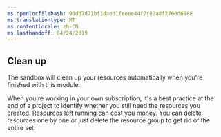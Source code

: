 ```yaml
---
ms.openlocfilehash: 90dd7d71bf1daed1feeee44f7f82a8f2760d6988
ms.translationtype: MT
ms.contentlocale: zh-CN
ms.lasthandoff: 04/24/2019
---
```

## <a name="clean-up"></a>Clean up

The sandbox will clean up your resources automatically when you're finished with this module.

When you're working in your own subscription, it's a best practice at the end of a project to identify whether you still need the resources you created. Resources left running can cost you money. You can delete resources one by one or just delete the resource group to get rid of the entire set.